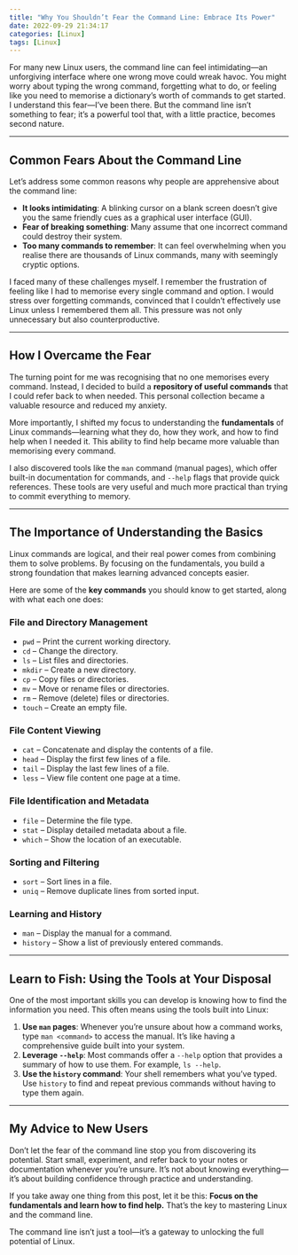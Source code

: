 ```yaml
---
title: "Why You Shouldn’t Fear the Command Line: Embrace Its Power"
date: 2022-09-29 21:34:17
categories: [Linux]
tags: [Linux]
---
```


For many new Linux users, the command line can feel intimidating—an unforgiving interface where one wrong move could wreak havoc. You might worry about typing the wrong command, forgetting what to do, or feeling like you need to memorise a dictionary’s worth of commands to get started. I understand this fear—I’ve been there. But the command line isn’t something to fear; it’s a powerful tool that, with a little practice, becomes second nature.  

---

## Common Fears About the Command Line  

Let’s address some common reasons why people are apprehensive about the command line:  

- **It looks intimidating**: A blinking cursor on a blank screen doesn’t give you the same friendly cues as a graphical user interface (GUI).  
- **Fear of breaking something**: Many assume that one incorrect command could destroy their system.  
- **Too many commands to remember**: It can feel overwhelming when you realise there are thousands of Linux commands, many with seemingly cryptic options.  

I faced many of these challenges myself. I remember the frustration of feeling like I had to memorise every single command and option. I would stress over forgetting commands, convinced that I couldn’t effectively use Linux unless I remembered them all. This pressure was not only unnecessary but also counterproductive.  

---

## How I Overcame the Fear

The turning point for me was recognising that no one memorises every command. Instead, I decided to build a **repository of useful commands** that I could refer back to when needed. This personal collection became a valuable resource and reduced my anxiety.  

More importantly, I shifted my focus to understanding the **fundamentals** of Linux commands—learning what they do, how they work, and how to find help when I needed it. This ability to find help became more valuable than memorising every command.  

I also discovered tools like the `man` command (manual pages), which offer built-in documentation for commands, and `--help` flags that provide quick references. These tools are very useful and much more practical than trying to commit everything to memory.  

---

## The Importance of Understanding the Basics  

Linux commands are logical, and their real power comes from combining them to solve problems. By focusing on the fundamentals, you build a strong foundation that makes learning advanced concepts easier.  

Here are some of the **key commands** you should know to get started, along with what each one does:  

### File and Directory Management  

- `pwd` – Print the current working directory.  
- `cd` – Change the directory.  
- `ls` – List files and directories.  
- `mkdir` – Create a new directory.  
- `cp` – Copy files or directories.  
- `mv` – Move or rename files or directories.  
- `rm` – Remove (delete) files or directories.  
- `touch` – Create an empty file.  

### File Content Viewing

- `cat` – Concatenate and display the contents of a file.  
- `head` – Display the first few lines of a file.  
- `tail` – Display the last few lines of a file.  
- `less` – View file content one page at a time.  

### File Identification and Metadata

- `file` – Determine the file type.  
- `stat` – Display detailed metadata about a file.  
- `which` – Show the location of an executable.  

### Sorting and Filtering

- `sort` – Sort lines in a file.  
- `uniq` – Remove duplicate lines from sorted input.  

### Learning and History

- `man` – Display the manual for a command.  
- `history` – Show a list of previously entered commands.  

---

## Learn to Fish: Using the Tools at Your Disposal  

One of the most important skills you can develop is knowing how to find the information you need. This often means using the tools built into Linux:  

1. **Use `man` pages**: Whenever you’re unsure about how a command works, type `man <command>` to access the manual. It’s like having a comprehensive guide built into your system.  
2. **Leverage `--help`**: Most commands offer a `--help` option that provides a summary of how to use them. For example, `ls --help`.  
3. **Use the `history` command**: Your shell remembers what you’ve typed. Use `history` to find and repeat previous commands without having to type them again.  

---

## My Advice to New Users  

Don’t let the fear of the command line stop you from discovering its potential. Start small, experiment, and refer back to your notes or documentation whenever you’re unsure. It’s not about knowing everything—it’s about building confidence through practice and understanding.  

If you take away one thing from this post, let it be this: **Focus on the fundamentals and learn how to find help.** That’s the key to mastering Linux and the command line.  

The command line isn’t just a tool—it’s a gateway to unlocking the full potential of Linux.  
